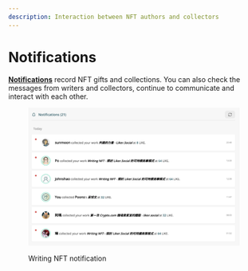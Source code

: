 ```yaml
---
description: Interaction between NFT authors and collectors
---
```


# Notifications

[**Notifications**](https://liker.land/notifications) record NFT gifts and collections. You can also check the messages from writers and collectors, continue to communicate and interact with each other.

<figure><img src="../../.gitbook/assets/notifications.png" alt=""><figcaption><p>Writing NFT notification</p></figcaption></figure>

